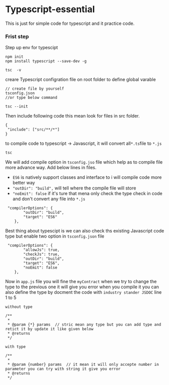 # Typescript-essential

This is just for simple code for typescript and it practice code.

### Frist step

Step up env for typescipt

```
npm init
npm install typescript --save-dev -g

tsc  -v
```

creare Typescript configration file on root folder to define global varable

```
// create file by yourself
tsconfig.json
//or type below command

tsc --init
```

Then include following code this mean look for files in src folder.

```
{
 "include": ["src/**/*"]
}

```

to compile code to typescript -> Javascript, it will convert all`*.ts`file to `*.js`

```
tsc
```

We will add compile option in `tsconfig.jso` file which help as to compile file more advance way. Add below lines in files.

- `ES6` is natively support classes and interface to i will compile code more better way
- `"outDir": "build",` will tell where the compile file will store
- `"noEmit": false` if it's ture that mena only check the type check in code and don't convert any file into `*.js`

```
 "compilerOptions": {
        "outDir": "build",
        "target": "ES6"
    },
```

Best thing about typescipt is we can also check ths existing Javascript code type but enable two option in `tsconfig.json` file

```
 "compilerOptions": {
        "allowJs": true,
        "checkJs": true,
        "outDir": "build",
        "target": "ES6",
        "noEmit": false
    },
```

Now in `app.js` file you will fine the `myContract` when we try to change the type to the previous one it will give you error when you compile it
you can also define the type by docment the code with `industry stander JSDOC` line 1 to 5

`without type`

```
/**
 *
 * @param {*} params  // stric mean any type but you can add type and retict it by update it like given below
 * @returns
 */
```

`with type`

```
/**
 *
 * @param {number} params  // it mean it will only accepte number in parameter you can try with string it give you error
 * @returns
 */
```

